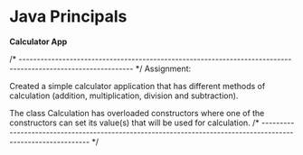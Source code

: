 # Java Principals
**Calculator App**

/* ------------------------------------------------------------------------------------------------------------- */
Assignment:

Created a simple calculator application that has different methods of calculation 
(addition, multiplication, division and subtraction).

The class Calculation has overloaded constructors where one of the constructors can set its value(s) that will
be used for calculation.
/* ------------------------------------------------------------------------------------------------------------- */